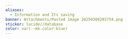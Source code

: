 ```yaml
---
aliases:
  - Information and Its saving
banner: Attachments/Pasted image 20250309203754.png
sticker: lucide//database
color: var(--mk-color-blue)
---
```

